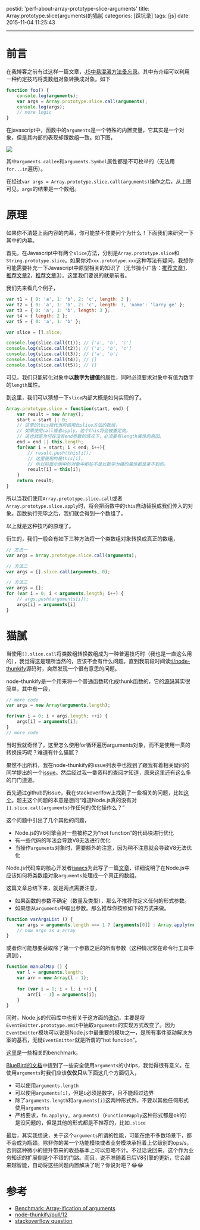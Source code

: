postid: 'perf-about-array-prototype-slice-arguments'
title: Array.prototype.slice(arguments)的猫腻
categories: [踩坑录]
tags: [js]
date: 2015-11-04 11:25:43

---

# 前言

在我博客之前有过这样一篇文章，[JS中易混淆方法备忘录](http://blog.gejiawen.com/2015/04/02/confused-methods-in-javascript)。其中有介绍可以利用一种约定技巧将类数组对象转换成对象。如下

```javascript
function foo() {
    console.log(arguments);
    var args = Array.prototype.slice.call(arguments);
    console.log(args);
    // more logic
}
```

在javascript中，函数中的`arguments`是一个特殊的内置变量，它其实是一个对象，但是其内部的表现却跟数组一致。如下图，

![](/res/perf-about-array-prototype-slice-arguments/001.png)

其中`arguments.callee`和`arguments.Symbol`属性都是不可枚举的（无法用`for...in`遍历）。

在经过`var args = Array.prototype.slice.call(arguments)`操作之后，从上图可见，`args`的结果是一个数组。

# 原理

如果你不清楚上面内容的内幕，你可能禁不住要问个为什么！下面我们来研究一下其中的内幕。

首先，在Javascript中有两个`slice`方法，分别是`Array.prototype.slice`和`String.prototype.slice`。如果你对`xxx.prototype.xxx`这种写法有疑问，我想你可能需要补充一下Javascript中原型相关的知识了（无节操小广告：[推荐文章1](http://blog.gejiawen.com/2014/09/29/ecmascript-inherit/)，[推荐文章2](http://blog.gejiawen.com/2014/10/16/prototype-inherit-in-javascript/)，[推荐文章3](http://blog.gejiawen.com/2015/03/18/different-from-proto-and-prototype/)）。这里我们要说的就是前者。

我们先来看几个例子，

```javascript
var t1 = { 0: 'a', 1: 'b', 2: 'c', length: 3 };
var t2 = { 0: 'a', 1: 'b', 2: 'c', length: 3, 'name': 'larry ge' };
var t3 = { 0: 'a', 1: 'b', length: 3 };
var t4 = { length: 2 };
var t5 = { 0: 'a', 1: 'b' };

var slice = [].slice;

console.log(slice.call(t1)); // ['a', 'b', 'c']
console.log(slice.call(t2)); // ['a', 'b', 'c']
console.log(slice.call(t3)); // ['a', 'b']
console.log(slice.call(t4)); // []
console.log(slice.call(t5)); // []
```

可见，我们只能转化对象中**以数字为键值**的属性，同时必须要求对象中有值为数字的`length`属性。

到这里，我们可以猜想一下`slice`内部大概是如何实现的了。

```javascript
Array.prototype.slice = function(start, end) {
    var result = new Array();
    start = start || 0;
    // 这里的this指代当前调用此slice方法的数组，
    // 如果使用call或者apply，这个this将会被重定向。
    // 这也就是为何在没有end参数的情况下，必须要有length属性的原因。
    end = end || this.length; 
    for(var i = start; i < end; i++){
        // result.push(this[i]);
        // 这里使用的是this[i]，
        // 所以前面示例中的对象中那些不是以数字为键的属性都是拿不到的。
        result[i] = this[i]; 
    }
    return result;
}
```

所以当我们使用`Array.prototype.slice.call`或者`Array.prototype.slice.apply`时，将会把函数中的`this`自动替换成我们传入的对象。函数执行完毕之后，我们就会得到一个数组了。

以上就是这种技巧的原理了。

衍生的，我们一般会有如下三种方法将一个类数组对象转换成真正的数组，

```javascript
// 方法一
var args = Array.prototype.slice.call(arguments);

// 方法二
var args = [].slice.call(arguments, 0);

// 方法三
var args = []; 
for (var i = 0; i < arguments.length; i++) { 
    // args.push(arguments[i]);
    args[i] = arguments[i]
}
```

# 猫腻

当使用`[].slice.call`将类数组转换数组成为一种普遍技巧时（我也是一直这么用的），我觉得这是理所当然的，应该不会有什么问题。直到我前段时间读[tj/node-thunkify](https://github.com/tj/node-thunkify)源码时，突然发现一个很有意思的问题。

node-thunkify是一个用来将一个普通函数转化成thunk函数的，它的[源码](https://github.com/tj/node-thunkify/blob/master/index.js)其实很简单，其中有一段，

```javascript
// more code
var args = new Array(arguments.length);

for(var i = 0; i < args.length; ++i) {
    args[i] = arguments[i];
}
// more code
```

当时我就奇怪了，这里怎么使用for循环遍历arguments对象，而不是使用一贯的转换技巧呢？难道有什么猫腻？

果然不出所料，我在node-thunkify的issue列表中也找到了跟我有着相关疑问的同学提出的一个[issue](https://github.com/tj/node-thunkify/issues/13)。然后经过我一番资料的查阅才知道，原来这里还有这么多的门门道道。

首先通过github的issue，我在stackoverlfow上找到了一些相关的问题，比如[这个](http://stackoverflow.com/questions/23509312/does-node-js-really-not-optimize-calls-to-slice-callarguments)。题主这个问题的本意是想问“难道Node.js真的没有对`[].slice.call(arguments)`作任何的优化操作么？”

这个问题中引出了几个其他的问题，

- Node.js的V8引擎会对一些被称之为“hot function”的代码块进行优化
- 有一些代码的写法会导致V8无法进行优化
- 当操作`arguments`对象时，需要额外的注意，因为稍不注意就会导致V8无法优化

Node.js代码库的核心开发者[isaacs](https://github.com/isaacs)为此写了一篇[文章](http://blog.izs.me/post/7746314700/benchmark-array-ification-of-arguments)，详细说明了在Node.js中应该如何将类数组对象`arguments`处理成一个真正的数组。

这篇文章总结下来，就是两点需要注意，

- 如果函数的参数不确定（数量及类型），那么不推荐你定义任何的形式参数。
- 如果想从`arguments`中取出参数。那么推荐你按照如下的方式来做。

```javascript
function varArgsList () {
    var args = arguments.length === 1 ? [arguments[0]] : Array.apply(null, arguments);
    // now args is a array
}
```

或者你可能想要获取除了第一个参数之后的所有参数（这种情况常在命令行工具中遇到），

```javascript
function manualMap () {
    var l = arguments.length;
    var arr = new Array(l - 1);
    
    for (var i = 1; i < l; i ++) {
        arr[i - 1] = arguments[i];
    }
}
```

同时，Node.js的代码库中也有关于这方面的[改动](https://github.com/nodejs/node-v0.x-archive/commit/91f1b250ecb4fb8151cd17423dd4460652d0ce97)，主要是将`EventEmitter.prototype.emit`中抽取`arguments`的实现方式改变了。因为`EventEmitter`模块可以说是Node.js中最重要的模块之一，是所有事件驱动解决方案的基石，无疑`EventEmitter`就是所谓的“hot function”。


[这里](http://jsperf.com/213213213)是一些相关的benchmark。

[BlueBird的文档](https://github.com/petkaantonov/bluebird/wiki/Optimization-killers#3-managing-arguments)中提到了一些安全使用`arguments`的小tips，我觉得很有意义。在使用`arguments`时我们应该**仅仅只**从下面这几个方面切入，

- 可以使用`arguments.length`
- 可以使用`arguments[i]`，但是`i`必须是数字，且不能超过边界
- 除了`arguments.length`和`arguments[i]`这两种形式外，不要以其他任何形式使用`arguments`
- 严格要求，`fn.apply(y, arguments)`（`Function#apply`这种形式都是ok的）是没问题的，但是其他的形式都是不推荐的，比如`.slice`



最后，其实我想说，关于这个`arguments`所谓的性能，可能在绝不多数场景下，都不会成为瓶颈。除非你的某一个功能模块或者业务模块承担着上亿级别的ops/s，否则这种微小的提升带来的收益基本上可以忽略不计。不过话说回来，这个作为业务知识的扩展倒是个不错的门路。而且，说不准随着日后V8引擎的更新，它会越来越智能，自动将这些问题内置解决了呢？你说对吧？😂😂


# 参考

- [Benchmark: Array-ification of arguments](http://blog.izs.me/post/7746314700/benchmark-array-ification-of-arguments)
- [node-thunkify/pull/12](https://github.com/tj/node-thunkify/pull/12)
- [stackoverflow question](http://stackoverflow.com/questions/23509312/does-node-js-really-not-optimize-calls-to-slice-callarguments)




